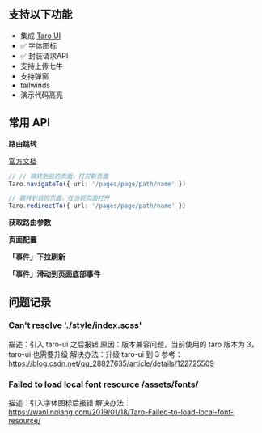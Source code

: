 ## 支持以下功能

- 集成 [Taro UI](https://taro-ui.jd.com/#/docs/introduction)
- ✅ 字体图标
- ✅ 封装请求API
- 支持上传七牛
- 支持弹窗
- tailwinds
- 演示代码高亮

## 常用 API

**路由跳转**

[官方文档](https://taro-docs.jd.com/taro/docs/router)

```ts
// // 跳转到目的页面，打开新页面
Taro.navigateTo({ url: '/pages/page/path/name' })

// 跳转到目的页面，在当前页面打开
Taro.redirectTo({ url: '/pages/page/path/name' })
```

**获取路由参数**

**页面配置**

**「事件」下拉刷新**

**「事件」滑动到页面底部事件**

## 问题记录

### Can't resolve './style/index.scss'

描述：引入 taro-ui 之后报错
原因：版本兼容问题，当前使用的 taro 版本为 3，taro-ui 也需要升级
解决办法：升级 taro-ui 到 3
参考：https://blog.csdn.net/qq_28827635/article/details/122725509

### Failed to load local font resource /assets/fonts/

描述：引入字体图标后报错
解决办法：https://wanlinqiang.com/2019/01/18/Taro-Failed-to-load-local-font-resource/